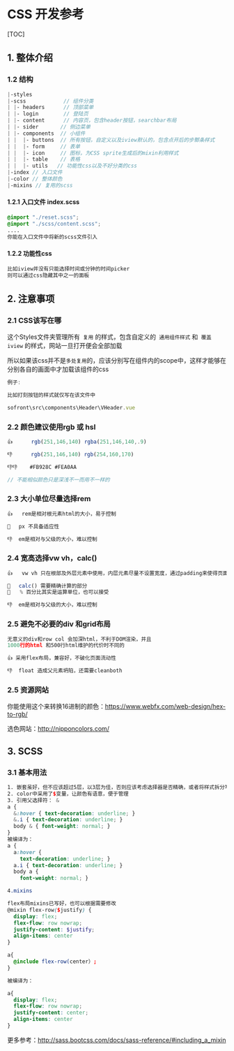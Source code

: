 # CSS 开发参考

[TOC]


## **1. 整体介绍**





### **1.2 结构**

```scss
|-styles
|-scss            // 组件分类
| |- headers      // 顶部菜单
| |- login        // 登陆页
| |- content      // 内容页，包含header按钮，searchbar布局
| |- sider       // 侧边菜单
| |- components  // 小组件
| |  |- buttons  // 所有按钮，自定义以及iview默认的，包含点开后的步鄹条样式
| |  |- form     // 表单
| |  |- icon     // 图标，为CSS sprite生成后的mixin利用样式
| |  |- table    // 表格
| |  |- utils   // 功能性css以及不好分类的css
|-index // 入口文件
|-color // 整体颜色
|-mixins // 复用的scss
```



#### 1.2.1 入口文件 index.scss

```scss
@import "./reset.scss";
@import "./scss/content.scss";
....
你能在入口文件中将新的scss文件引入
```



#### 1.2.2 功能性css

```scss
比如iview并没有只能选择时间或分钟的时间picker
则可以通过css隐藏其中之一的面板
```





## **2. 注意事项**

### **2.1 CSS该写在哪**



这个Styles文件夹管理所有` 复用` 的样式，包含自定义的` 通用组件样式` 和` 覆盖iview` 的样式，网站一旦打开便会全部加载

所以如果该css并不是`多处复用`的，应该分别写在组件内的scope中，这样才能够在分别各自的画面中才加载该组件的css

```js
例子:

比如打刻按钮的样式就仅写在该文件中

sofront\src\components\Header\VHeader.vue
```



### 2.2 颜色建议使用rgb 或 hsl

```js
👍      rgb(251,146,140) rgba(251,146,140,.9)

👎      rgb(251,146,140) rgb(254,160,170)

👎👎    #FB928C #FEA0AA

// 不能相似颜色只是深浅不一而用不一样的
```

### 2.3 大小单位尽量选择rem

```js
👍   rem是相对根元素html的大小，易于控制

🙂　 px 不具备适应性

👎  em是相对与父级的大小，难以控制　
```



### 2.4 宽高选择vw vh，calc()

```js
👍   vw vh 只在根部及外层元素中使用，内层元素尽量不设置宽度，通过padding来使得页面适应性更好

🙂　 calc() 需要精确计算的部分
🙂   % 百分比其实是运算单位，也可以接受

👎  em是相对与父级的大小，难以控制　
```



### 2.5 避免不必要的div 和grid布局

```js
无意义的div和row col 会加深html，不利于DOM渲染，并且
1000行的html 和500行html维护的代价时不同的

👍 采用flex布局，兼容好，不破化页面流动性

👎  float 造成父元素坍陷，还需要cleanboth
```



### 2.5 资源网站


你能使用这个来转换16进制的颜色：https://www.webfx.com/web-design/hex-to-rgb/

选色网站：http://nipponcolors.com/





## **3. SCSS**

### **3.1 基本用法**

```scss
1. 嵌套虽好，但不应该超过5层，以3层为佳，否则应该考虑选择器是否精确，或者将样式拆分写在别处了
2. color中采用了$变量，让颜色有语意，便于管理
3. 引用父选择符： &
a {
  &:hover { text-decoration: underline; }
  &.i { text-decoration: underline; }
  body & { font-weight: normal; }
}
被编译为：
a {
  a:hover {
    text-decoration: underline; }
  a.i { text-decoration: underline; }
  body a {
    font-weight: normal; }

4.mixins

flex布局mixins已写好，也可以根据需要修改
@mixin flex-row($justify) {
  display: flex;
  flex-flow: row nowrap;
  justify-content: $justify;
  align-items: center
}

a{
  @include flex-row(center）;
}

被编译为：

a{
  display: flex;
  flex-flow: row nowrap;
  justify-content: center;
  align-items: center
}

```

更多参考：http://sass.bootcss.com/docs/sass-reference/#including_a_mixin


